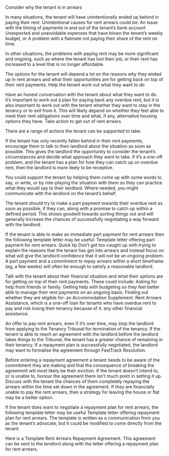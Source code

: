 Consider why the tenant is in arrears

In many situations, the tenant will have unintentionally ended up behind in paying their rent. Unintentional causes for rent arrears could be:
An issue with the timing of payments in and out of the tenant’s bank account
Unexpected and unavoidable expenses that have blown the tenant’s weekly budget, or
A problem with a flatmate not paying their share of the rent on time.

In other situations, the problems with paying rent may be more significant and ongoing, such as where the tenant has lost their job, or their rent has increased to a level that is no longer affordable.

The options for the tenant will depend a lot on the reasons why they ended up in rent arrears and what their opportunities are for getting back on top of their rent payments.
Help the tenant work out what they want to do

Have an honest conversation with the tenant about what they want to do. It’s important to work out a plan for paying back any overdue rent, but it is also important to work out with the tenant whether they want to stay in the tenancy or to exit from it. This will likely depend on whether they feel able to meet their rent obligations over time and what, if any, alternative housing options they have.
Take action to get out of rent arrears

There are a range of actions the tenant can be supported to take:

If the tenant has only recently fallen behind in their rent payments, encourage them to talk to their landlord about the situation as soon as possible. This gives the landlord the opportunity to consider the tenant’s circumstances and decide what approach they want to take. If it’s a one-off problem, and the tenant has a plan for how they can catch up on overdue rent, then the landlord is more likely to be receptive.

You could support the tenant by helping them come up with some words to say, or write, or by role-playing the situation with them so they can practice what they would say to their landlord. Where needed, you might communicate with the landlord on the tenant’s behalf.

The tenant should try to make a part payment towards their overdue rent as soon as possible, if they can, along with a promise to catch up within a defined period. This shows goodwill towards sorting things out and will generally increase the chances of successfully negotiating a way forward with the landlord.

If the tenant is able to make an immediate part payment for rent arrears then the following template letter may be useful: Template letter offering part payment for rent arrears.
Quick tip
Don’t get too caught up with trying to explain the reasons that the tenant has got into arrears and instead focus on what will give the landlord confidence that it will not be an ongoing problem. A part payment and a commitment to repay arrears within a short timeframe (eg, a few weeks) will often be enough to satisfy a reasonable landlord.

Talk with the tenant about their financial situation and what their options are for getting on top of their rent payments. These could include:
Asking for help from friends or family.
Getting help with budgeting so they feel better able to manage their rent payments on an ongoing basis.
Finding out whether they are eligible for:
an Accommodation Supplement.
Rent Arrears Assistance, which is a one-off loan for tenants who have overdue rent to pay and risk losing their tenancy because of it.
any other financial assistance.

An offer to pay rent arrears, even if it’s over time, may stop the landlord from applying to the Tenancy Tribunal for termination of the tenancy. If the tenant is able to reach an agreement with the landlord before the landlord takes things to the Tribunal, the tenant has a greater chance of remaining in their tenancy. If a repayment plan is successfully negotiated, the landlord may want to formalise the agreement through FastTrack Resolution.

Before entering a repayment agreement a tenant needs to be aware of the commitment they are making and that the consequence of breaking the agreement will most likely be their eviction. If the tenant doesn’t intend to, or is unable to, honour the agreement there isn’t much point in setting it up. Discuss with the tenant the chances of them completely repaying the arrears within the time set down in the agreement. If they are financially unable to pay the rent arrears, then a strategy for leaving the house or flat may be a better option.

If the tenant does want to negotiate a repayment plan for rent arrears, the following template letter may be useful Template letter offering repayment plan for rent arrears. The template is written as a communication from you as the tenant’s advocate, but it could be modified to come directly from the tenant.

Here is a Template Rent Arrears Repayment Agreement. This agreement can be sent to the landlord along with the letter offering a repayment plan for rent arrears.